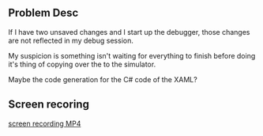## Problem Desc
If I have two unsaved changes and I start up the debugger, those changes are not reflected in my debug session.

My suspicion is something isn't waiting for everything to finish before doing it's thing of copying over the to the simulator.

Maybe the code generation for the C# code of the XAML?

## Screen recoring
[screen recording MP4](readme-resources/Unsaved%20changes%20bug%202020-08-12%20at%2021.48.08.mp4)
